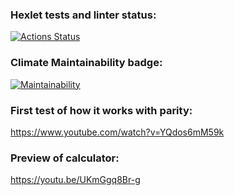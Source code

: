 ### Hexlet tests and linter status:
[![Actions Status](https://github.com/Shi0-X/fullstack-project-98/actions/workflows/hexlet-check.yml/badge.svg)](https://github.com/Shi0-X/fullstack-project-98/actions)


### Climate Maintainability badge:

[![Maintainability](https://api.codeclimate.com/v1/badges/5458039c6b4cb1634031/maintainability)](https://codeclimate.com/github/Shi0-X/fullstack-project-98/maintainability)

### First test of how it works with parity:

https://www.youtube.com/watch?v=YQdos6mM59k

### Preview of calculator:

https://youtu.be/UKmGgq8Br-g